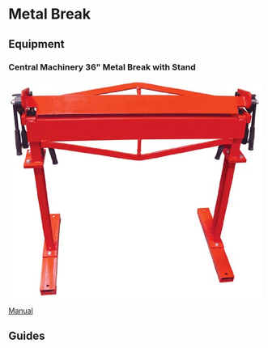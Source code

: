 # Metal Break

## Equipment

### Central Machinery 36" Metal Break with Stand

![](../.gitbook/assets/image%20%2820%29.png)

[Manual](https://drive.google.com/open?id=1ztMbRb-sSKEWsFxbUMFFmCWS_lrItAFU)

## Guides

